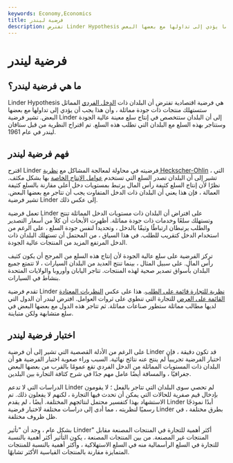 ```yaml
---
keywords: Economy,Economics
title: فرضية ليندر
description: تفترض Linder Hypothesis أن البلدان ذات الدخل الفردي المماثل لديها منتجات ذات جودة متشابهة ، مما يؤدي إلى تداولها مع بعضها البعض.
---
```


# فرضية ليندر
## ما هي فرضية ليندر؟

Linder Hypothesis هي فرضية اقتصادية تفترض أن البلدان ذات [الدخل الفردي](/income-per-capita) المماثل ستستهلك منتجات ذات جودة مماثلة ، وأن هذا يجب أن يؤدي إلى تداولها مع بعضها البعض. تشير فرضية Linder إلى أن البلدان ستتخصص في إنتاج سلع معينة عالية الجودة وستتاجر بهذه السلع مع البلدان التي تطلب هذه السلع. تم اقتراح النظرية من قبل ستافان ليندر في عام 1961.

## فهم فرضية ليندر

اقترح Linder فرضيته في محاولة لمعالجة المشاكل مع [نظرية Heckscher-Ohlin](/heckscherohlin-model) ، التي تشير إلى أن البلدان تصدر السلع التي تستخدم [عوامل الإنتاج الخاصة](/factors-production) بها بشكل مكثف. نظرًا لأن إنتاج السلع كثيفة رأس المال يرتبط بمستويات دخل أعلى مقارنة بالسلع كثيفة العمالة ، فإن هذا يعني أن البلدان ذات الدخل المتفاوت يجب أن تتاجر مع بعضها البعض. تشير فرضية Linder إلى عكس ذلك.

تعمل فرضية Linder على افتراض أن البلدان ذات مستويات الدخل المماثلة تنتج وتستهلك سلعًا وخدمات ذات جودة مماثلة. أظهرت الأبحاث أن كلاً من أسعار التصدير والطلب يرتبطان ارتباطًا وثيقًا بالدخل ، وتحديداً لنفس جودة السلع ، على الرغم من استخدام الدخل كتقريب للطلب. في هذا السياق ، من المحتمل أن تستهلك البلدان ذات الدخل المرتفع المزيد من المنتجات عالية الجودة.

تركز الفرضية على سلع عالية الجودة لأن إنتاج هذه السلع من المرجح أن يكون كثيف رأس المال. على سبيل المثال ، بينما تنتج العديد من البلدان السيارات ، لا تتمتع جميع البلدان بأسواق تصدير صحية لهذه المنتجات. تتاجر اليابان وأوروبا والولايات المتحدة بنشاط في السيارات.

تقدم فرضية Linder [نظرية للتجارة قائمة على الطلب](/demand_theory). هذا على عكس [النظريات المعتادة القائمة على العرض](/supply-sidetheory) للتجارة التي تنطوي على ثروات العوامل. افترض ليندر أن الدول التي لديها مطالب مماثلة ستطور صناعات مماثلة. ثم تتاجر هذه الدول مع بعضها البعض في سلع متشابهة ولكن متباينة.

## اختبار فرضية ليندر

على الرغم من الأدلة القصصية التي تشير إلى أن فرضية Linder قد تكون دقيقة ، فإن اختبار الفرضية تجريبياً لم ينتج عنه نتائج نهائية. السبب وراء صعوبة اختبار الفرضية هو أن البلدان ذات المستويات المماثلة من الدخل الفردي تقع عمومًا بالقرب من بعضها البعض جغرافيًا ، والمسافة أيضًا عامل مهم جدًا في شرح كثافة التجارة بين البلدين.

الدراسات التي لا تدعم Linder لم تحصي سوى البلدان التي تتاجر بالفعل ؛ لا يقومون بإدخال قيم صفرية للحالات التي يمكن أن تحدث فيها التجارة ، لكنهم لا يفعلون ذلك. تم الاستشهاد بهذا كتفسير محتمل لنتائجهم المختلفة. أيضًا ، لم يقدم Linder أبدًا نموذجًا رسميًا لنظريته ، مما أدى إلى دراسات مختلفة لاختبار فرضية Linder بطرق مختلفة ، في ظل ظروف مختلفة.

بشكل عام ، وجد أن "تأثير Linder" أكثر أهمية للتجارة في المنتجات المصنعة مقابل المنتجات غير المصنعة. من بين المنتجات المصنعة ، يكون التأثير أكثر أهمية بالنسبة للتجارة في السلع الرأسمالية منه في السلع الاستهلاكية ، وأكثر أهمية بالنسبة للمنتجات المتمايزة مقارنة بالمنتجات القياسية الأكثر تشابهًا.

